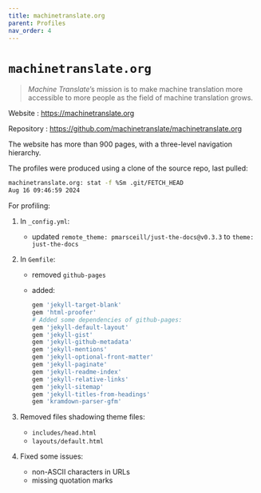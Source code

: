 ```yaml
---
title: machinetranslate.org
parent: Profiles
nav_order: 4
---
```


# `machinetranslate.org`

> _Machine Translate_’s mission is to make machine translation more accessible to more people as the field of machine translation grows.

Website
: <https://machinetranslate.org>

Repository
: <https://github.com/machinetranslate/machinetranslate.org>

The website has more than 900 pages, with a three-level navigation hierarchy.

The profiles were produced using a clone of the source repo, last pulled:

```sh
machinetranslate.org: stat -f %Sm .git/FETCH_HEAD
Aug 16 09:46:59 2024
```

For profiling:

1.  In `_config.yml`:

    - updated `remote_theme: pmarsceill/just-the-docs@v0.3.3` to `theme: just-the-docs`

1.  In `Gemfile`:

    - removed `github-pages`
    - added:
      
      ```ruby
      gem 'jekyll-target-blank'
      gem 'html-proofer'
      # Added some dependencies of github-pages:
      gem 'jekyll-default-layout'
      gem 'jekyll-gist'
      gem 'jekyll-github-metadata'
      gem 'jekyll-mentions'
      gem 'jekyll-optional-front-matter'
      gem 'jekyll-paginate'
      gem 'jekyll-readme-index'
      gem 'jekyll-relative-links'
      gem 'jekyll-sitemap'
      gem 'jekyll-titles-from-headings'
      gem 'kramdown-parser-gfm'
      ```
1.  Removed files shadowing theme files:

    - `includes/head.html`
    - `layouts/default.html`

1.  Fixed some issues:

    - non-ASCII characters in URLs
    - missing quotation marks
